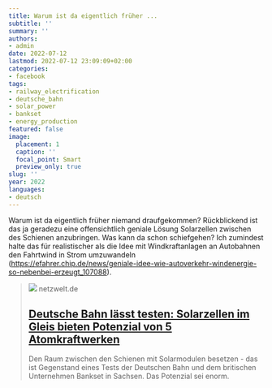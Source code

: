 ```yaml
---
title: Warum ist da eigentlich früher ...
subtitle: ''
summary: ''
authors:
- admin
date: 2022-07-12
lastmod: 2022-07-12 23:09:09+02:00
categories:
- facebook
tags:
- railway_electrification
- deutsche_bahn
- solar_power
- bankset
- energy_production
featured: false
image:
  placement: 1
  caption: ''
  focal_point: Smart
  preview_only: true
slug: ''
year: 2022
languages:
- deutsch
---
```


Warum ist da eigentlich früher niemand draufgekommen? Rückblickend ist das ja geradezu eine offensichtlich geniale Lösung Solarzellen zwischen des Schienen anzubringen. Was kann da schon schiefgehen? Ich zumindest halte das für realistischer als die Idee mit Windkraftanlagen an Autobahnen den Fahrtwind in Strom umzuwandeln (https://efahrer.chip.de/news/geniale-idee-wie-autoverkehr-windenergie-so-nebenbei-erzeugt_107088).
> [![](https://img.netzwelt.de/dw1600_dh900_sw1760_sh990_sx0_sy93_sr16x9_nu2/picture/original/2022/06/raum-zwischen-schienen-bietet-guten-platz-pv-module-343333.jpeg)](https://www.netzwelt.de/news/205196-deutsche-bahn-laesst-testen-solarzellen-gleis-bieten-potenzial-5-atomkraftwerken.html)
> netzwelt.de
> ## [Deutsche Bahn lässt testen: Solarzellen im Gleis bieten Potenzial von 5 Atomkraftwerken](https://www.netzwelt.de/news/205196-deutsche-bahn-laesst-testen-solarzellen-gleis-bieten-potenzial-5-atomkraftwerken.html)
>
>Den Raum zwischen den Schienen mit Solarmodulen besetzen - das ist Gegenstand eines Tests der Deutschen Bahn und dem britischen Unternehmen Bankset in Sachsen. Das Potenzial sei enorm.